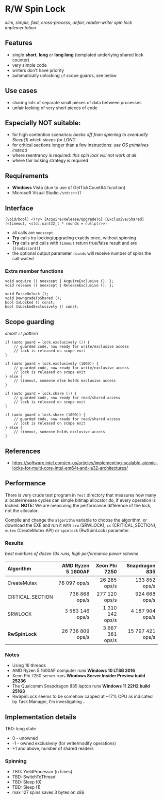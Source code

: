 # R/W Spin Lock
*slim, simple, fast, cross-process, unfair, reader-writer spin lock implementation*

## Features
* single **short**, **long** or **long long** (templated underlying shared lock counter)
* very simple code
* writers don't have priority
* automatically unlocking `if` scope guards, see below

## Use cases
* sharing lots of separate small pieces of data between processes
* unfair locking of very short pieces of code

## Especially NOT suitable:
* for high contention scenarios: *backs off from spinning to eventually Sleep(1) which sleeps for LONG*
* for critical sections longer than a few instructions: *use OS primitives instead*
* where reentrancy is required: *this spin lock will not work at all*
* where fair locking strategy is required

## Requirements
* **Windows** Vista (due to use of GetTickCount64 function)
* Microsoft Visual Studio `/std:c++17`

## Interface

    [void/bool] <Try> [Acquire/Release/UpgradeTo] [Exclusive/Shared] (<timeout, <std::uint32_t * rounds = nullptr>>)

* all calls are `noexcept`
* **Try** calls try locking/upgrading exactly once, without spinning
* **Try** calls and calls with `timeout` return true/false result and are `[[nodiscard]]`
* the optional output parameter `rounds` will receive number of spins the call waited

### Extra member functions

    void acquire () noexcept { AcquireExclusive (); };
    void release () noexcept { ReleaseExclusive (); };

    void ForceUnlock ();
    void DowngradeToShared ();
    bool IsLocked () const;
    bool IsLockedExclusively () const;

## Scope guarding
*smart `if` pattern*

    if (auto guard = lock.exclusively ()) {
        // guarded code, now ready for write/exclusive access
        // lock is released on scope exit
    }
    
    if (auto guard = lock.exclusively (1000)) {
        // guarded code, now ready for write/exclusive access
        // lock is released on scope exit
    } else {
        // timeout, someone else holds exclusive access
    }
    
    if (auto guard = lock.share ()) {
        // guarded code, now ready for read/shared access
        // lock is released on scope exit
    }
    
    if (auto guard = lock.share (1000)) {
        // guarded code, now ready for read/shared access
        // lock is released on scope exit
    } else {
        // timeout, someone holds exclusive access
    }

## References
* https://software.intel.com/en-us/articles/implementing-scalable-atomic-locks-for-multi-core-intel-em64t-and-ia32-architectures/

## Performance
There is very crude test program in `Test` directory that measures how many allocate/release
cycles can simple bitmap allocator do, if every operation is locked. **NOTE:** We are measuring
the performance difference of the lock, not the allocator.

Compile and change the `algorithm` variable to choose the algorithm, or download the EXE and run it with
`srw` (SRWLOCK), `cs` (CRITICAL_SECTION), `mutex` (CreateMutex API) or `spinlock` (RwSpinLock) parameter.

### Results
*best numbers of dozen 10s runs, high performance power scheme*

| Algorithm | AMD Ryzen 5 1600AF | Xeon Phi 7250 | Snapdragon 835 |
| :--- | ---: | ---: | ---: |
| CreateMutex | 78 097 ops/s | 26 285 ops/s | 133 852 ops/s |
| CRITICAL_SECTION | 736 868 ops/s | 277 120 ops/s | 924 668 ops/s |
| SRWLOCK | 3 583 146 ops/s | 1 310 142 ops/s | 4 187 904 ops/s |
| **RwSpinLock** | 26 736 809 ops/s | 3 667 361 ops/s | 15 797 421 ops/s |

### Notes
* Using 16 threads
* AMD Ryzen 5 1600AF computer runs **Windows 10 LTSB 2016**
* Xeon Phi 7250 server runs **Windows Server Insider Preview build 25236**
* The Qualcomm Snapdragon 835 laptop runs **Windows 11 22H2 build 25163**
* RwSpinLock seems to be somehow capped at ~17% CPU as indicated by Task Manager, I'm investigating...

## Implementation details

TBD: long state
 - 0 - unowned
 - -1 - owned exclusively (for write/modify operations)
 - +1 and above, number of shared readers

### Spinning

* TBD: YieldProcessor (n times)
* TBD: SwitchToThread
* TBD: Sleep (0)
* TBD: Sleep (1)
* max 127 spins saves 3 bytes on x86
